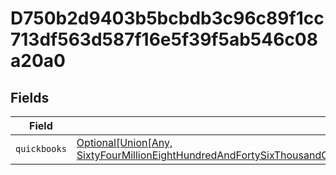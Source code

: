 # D750b2d9403b5bcbdb3c96c89f1cc713df563d587f16e5f39f5ab546c08a20a0


## Fields

| Field                                                                                                                                                                                                                                                    | Type                                                                                                                                                                                                                                                     | Required                                                                                                                                                                                                                                                 | Description                                                                                                                                                                                                                                              |
| -------------------------------------------------------------------------------------------------------------------------------------------------------------------------------------------------------------------------------------------------------- | -------------------------------------------------------------------------------------------------------------------------------------------------------------------------------------------------------------------------------------------------------- | -------------------------------------------------------------------------------------------------------------------------------------------------------------------------------------------------------------------------------------------------------- | -------------------------------------------------------------------------------------------------------------------------------------------------------------------------------------------------------------------------------------------------------- |
| `quickbooks`                                                                                                                                                                                                                                             | [Optional[Union[Any, SixtyFourMillionEightHundredAndFortySixThousandOneHundredAndThirtySixa354aa510825c1f23c3a978f4c816d8d4184311e7294a570f73727dc]]](../../models/shared/d750b2d9403b5bcbdb3c96c89f1cc713df563d587f16e5f39f5ab546c08a20a0quickbooks.md) | :heavy_minus_sign:                                                                                                                                                                                                                                       | N/A                                                                                                                                                                                                                                                      |